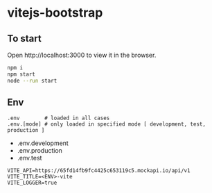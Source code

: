 # vitejs-bootstrap

## To start

Open http://localhost:3000 to view it in the browser.

```bash
npm i
npm start
node --run start
```

## Env

```.env
.env        # loaded in all cases
.env.[mode] # only loaded in specified mode [ development, test, production ]
```

 * .env.development
 * .env.production
 * .env.test
 
```env
VITE_API=https://65fd14fb9fc4425c653119c5.mockapi.io/api/v1
VITE_TITLE=<ENV>-vite
VITE_LOGGER=true
```